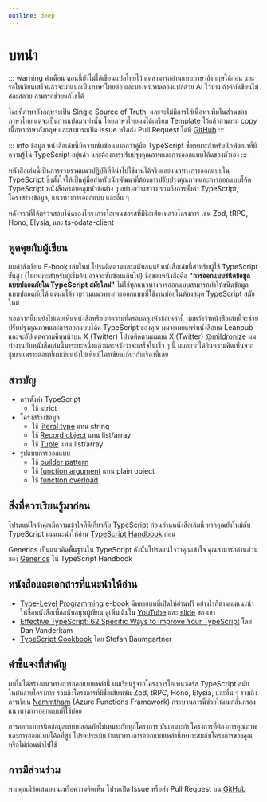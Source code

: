 ```yaml
---
outline: deep
---
```


# บทนำ

::: warning คำเตือน
ตอนนี้ยังไม่ได้เขียนแปลไทยไว้ แต่สามารถอ่านแบบภาษาอังกฤษได้ก่อน และรอให้เขียนเสร็จแล้วจะมาแปลเป็นภาษาไทยต่อ และบางหน้าทดลองแปลด้วย AI ไว้บ้าง ถ้าคำที่เขียนไม่สละสลวย สามารถช่วยแก้ไขได้

โดยที่ภาษาอังกฤษจะเป็น Single Source of Truth, และจะไม่มีการใส่เนื้อหาเพิ่มในส่วนของภาษาไทย แต่จะเป็นการแปลมาเท่านั้น โดยภาษาไทยผมได้เตรียม Template ไว้แล้วสามารถ copy เนื้อหาภาษาอังกฤษ และสามารถเปิด Issue หรือส่ง Pull Request ได้ที่ [GitHub](https://github.com/mildronize/type-safe-design-pattern)
:::

::: info ข้อมูล
หนังสือเล่มนี้มีความซับซ้อนมากกว่าคู่มือ TypeScript ซึ่งเหมาะสำหรับนักพัฒนาที่มีความรู้ใน TypeScript อยู่แล้ว และต้องการปรับปรุงคุณภาพและการออกแบบโค้ดของตัวเอง
:::

หนังสือเล่มนี้เป็นการรวบรวมแนวปฏิบัติที่ดีนำไปใช้งานได้จริงและแนวทางการออกแบบใน TypeScript ซึ่งตั้งใจให้เป็นคู่มือสำหรับนักพัฒนาที่ต้องการปรับปรุงคุณภาพและการออกแบบโค้ด TypeScript หนังสือครอบคลุมหัวข้อต่าง ๆ อย่างกว้างขวาง รวมถึงการตั้งค่า TypeScript, โครงสร้างข้อมูล, แนวทางการออกแบบ และอื่น ๆ

หลังจากที่ได้ตรวจสอบโค้ดของโครงการโอเพนซอร์สที่มีชื่อเสียงหลายโครงการ เช่น Zod, tRPC, Hono, Elysia, และ ts-odata-client

## พูดคุยกับผู้เขียน

ผมกำลังเขียน E-book เล่มใหม่ โปรดติดตามและสนับสนุน! หนังสือเล่มนี้สำหรับผู้ใช้ TypeScript ขั้นสูง (ไม่เหมาะสำหรับผู้เริ่มต้น อาจจะซับซ้อนเกินไป) ชื่อของหนังสือคือ **"การออกแบบชนิดข้อมูลแบบปลอดภัยใน TypeScript สมัยใหม่"** ไม่ใช่ทุกแนวทางการออกแบบสามารถทำให้ชนิดข้อมูลแบบปลอดภัยได้ แต่ผมได้รวบรวมแนวทางการออกแบบที่ใช้งานบ่อยในห้องสมุด TypeScript สมัยใหม่

นอกจากนี้ผมยังไม่เคยเห็นหนังสือหรือบทความที่ครอบคลุมหัวข้อเหล่านี้ ผมหวังว่าหนังสือเล่มนี้จะช่วยปรับปรุงคุณภาพและการออกแบบโค้ด TypeScript ของคุณ ผมจะเผยแพร่หนังสือบน Leanpub และจะอัปเดตความคืบหน้าบน X (Twitter) โปรดติดตามผมบน X (Twitter) [@mildronize](https://x.com/mildronize) ผมทำงานกับหนังสือเล่มนี้มาระยะหนึ่งแล้วและหวังว่าจะเสร็จในเร็ว ๆ นี้ ผมอยากได้ยินความคิดเห็นจากชุมชนเพราะตอนที่ผมเขียนยังไม่เห็นมีใครเขียนเกี่ยวกับเรื่องนี้เลย

## สารบัญ

- การตั้งค่า TypeScript
  - ใช้ strict
- โครงสร้างข้อมูล
  - ใช้ [literal type](/data-structure/literal-types) แทน string
  - ใช้ [Record object](/data-structure/record-object.md) แทน list/array
  - ใช้ [Tuple](/data-structure/tuple.md) แทน list/array
- รูปแบบการออกแบบ
  - ใช้ [builder pattern](/design-patterns/builder-pattern.md)
  - ใช้ [function argument](/design-patterns/function-argument.md) แทน plain object
  - ใช้ [function overload](/design-patterns/function-overload.md)

## สิ่งที่ควรเรียนรู้มาก่อน

โปรดแน่ใจว่าคุณมีความเข้าใจที่ดีเกี่ยวกับ TypeScript ก่อนอ่านหนังสือเล่มนี้ หากคุณยังใหม่กับ TypeScript ผมแนะนำให้อ่าน [TypeScript Handbook](https://www.typescriptlang.org/docs/handbook/intro.html) ก่อน

Generics เป็นแนวคิดพื้นฐานใน TypeScript ดังนั้นโปรดแน่ใจว่าคุณเข้าใจ คุณสามารถอ่านส่วนของ [Generics](https://www.typescriptlang.org/docs/handbook/2/generics.html) ใน TypeScript Handbook

## หนังสือและเอกสารที่แนะนำให้อ่าน

- [Type-Level Programming](https://type-level-typescript.com/) e-book
มีหลายบทที่เปิดให้อ่านฟรี อย่างไรก็ตามผมแนะนำให้ซื้อหนังสือเพื่อสนับสนุนผู้เขียน ดูเพิ่มเติมใน [YouTube](https://www.youtube.com/watch?v=vGVvJuazs84) และ [slide](https://docs.google.com/presentation/d/18Y0M4SRjKoJGR3ePSBBn8yPlpkE5biufZRdHo1Ka2AI/edit?usp=sharin) ของเขา
- [Effective TypeScript: 62 Specific Ways to Improve Your TypeScript](https://learning.oreilly.com/library/view/effective-typescript/9781098155056/) โดย Dan Vanderkam
- [TypeScript Cookbook](https://learning.oreilly.com/library/view/typescript-cookbook/9781098136642/) โดย Stefan Baumgartner

## คำชี้แจงที่สำคัญ

ผมไม่ได้สร้างแนวทางการออกแบบเหล่านี้ ผมเรียนรู้จากโครงการโอเพนซอร์ส TypeScript สมัยใหม่หลายโครงการ รวมถึงโครงการที่มีชื่อเสียงเช่น Zod, tRPC, Hono, Elysia, และอื่น ๆ รวมถึงการเขียน [Nammtham](https://nammatham.thaitype.dev/) (Azure Functions Framework) กระบวนการนี้ช่วยให้ผมกลั่นกรองแนวทางการออกแบบที่ใช้บ่อย

การออกแบบชนิดข้อมูลแบบปลอดภัยไม่เหมาะกับทุกโครงการ มันเหมาะกับโครงการที่ต้องการคุณภาพและการออกแบบโค้ดที่สูง โปรดประเมินว่าแนวทางการออกแบบเหล่านี้เหมาะสมกับโครงการของคุณหรือไม่ก่อนนำไปใช้

## การมีส่วนร่วม

หากคุณมีข้อเสนอแนะหรือความคิดเห็น โปรดเปิด Issue หรือส่ง Pull Request บน [GitHub](https://github.com/mildronize/type-safe-design-pattern)